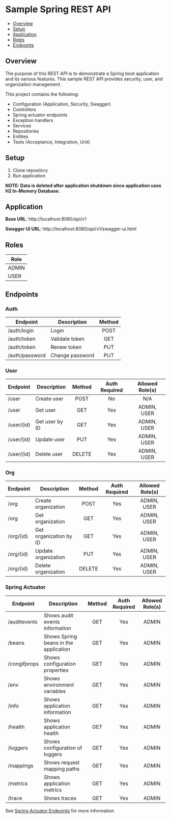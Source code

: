 # Sample Spring REST API
- [Overview](#overview)
- [Setup](#setup)
- [Application](#application)
- [Roles](#roles)
- [Endpoints](#endpoints)

## Overview
The purpose of this REST API is to demonstrate a Spring boot application and its various features. This sample REST API provides security, user, and organization management.

This project contains the following:
- Configuration (Application, Security, Swagger)
- Controllers
- Spring actuator endpoints
- Exception handlers
- Services
- Repositories
- Entities
- Tests (Acceptance, Integration, Unit)

## Setup
1. Clone repository
2. Run application

**NOTE: Data is deleted after application shutdown since application uses H2 In-Memory Database.**

## Application
**Base URL**: http://localhost:8080/api/v1

**Swagger UI URL**: http://localhost:8080/api/v1/swagger-ui.html

## Roles
| Role |
|----------|
| ADMIN |
| USER |

## Endpoints
### Auth
| Endpoint | Description | Method |
|----------|-------------|:------:|
| /auth/login | Login | POST |
| /auth/token | Validate token | GET |
| /auth/token | Renew token | PUT |
| /auth/password | Change password | PUT |

### User
| Endpoint | Description | Method | Auth Required | Allowed Role(s) |
|----------|-------------|:------:|:-------------:|:---------------:|
| /user | Create user | POST | No | N/A |
| /user | Get user | GET | Yes | ADMIN, USER |
| /user/{id} | Get user by ID | GET | Yes | ADMIN, USER |
| /user/{id} | Update user | PUT | Yes | ADMIN, USER |
| /user/{id} | Delete user | DELETE | Yes | ADMIN, USER |

### Org
| Endpoint | Description | Method | Auth Required | Allowed Role(s) |
|----------|-------------|:------:|:-------------:|:---------------:|
| /org | Create organization | POST | Yes | ADMIN, USER |
| /org | Get organization | GET | Yes | ADMIN, USER |
| /org/{id} | Get organization by ID | GET | Yes | ADMIN, USER |
| /org/{id} | Update organization | PUT | Yes | ADMIN, USER |
| /org/{id} | Delete organization | DELETE | Yes | ADMIN, USER |

### Spring Actuator
| Endpoint | Description | Method | Auth Required | Allowed Role(s) |
|----------|-------------|:------:|:-------------:|:---------------:|
| /auditevents| Shows audit events information | GET   | Yes | ADMIN |
| /beans | Shows Spring beans in the application | GET   | Yes | ADMIN |
| /congifprops | Shows configuration properties | GET | Yes | ADMIN |
| /env | Shows environment variables | GET | Yes | ADMIN |
| /info | Shows application information | GET   | Yes | ADMIN |
| /health | Shows application health | GET   | Yes | ADMIN |
| /loggers | Shows configuration of loggers | GET   | Yes | ADMIN |
| /mappings | Shows request mapping paths | GET   | Yes | ADMIN |
| /metrics | Shows application metrics | GET   | Yes | ADMIN |
| /trace | Shows traces | GET   | Yes | ADMIN |

See [Spring Actuator Endpoints](https://docs.spring.io/spring-boot/docs/current/reference/html/production-ready-endpoints.html) for more information

